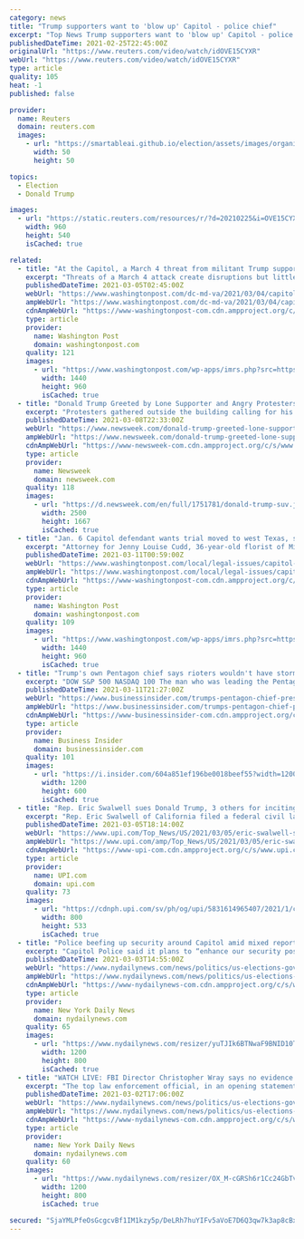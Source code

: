 ```yaml
---
category: news
title: "Trump supporters want to 'blow up' Capitol - police chief"
excerpt: "Top News Trump supporters want to 'blow up' Capitol - police chief. Posted . Acting Chief of the Capitol Police Yogananda Pittman said on Thursday that Donald Trump supporters who"
publishedDateTime: 2021-02-25T22:45:00Z
originalUrl: "https://www.reuters.com/video/watch/idOVE15CYXR"
webUrl: "https://www.reuters.com/video/watch/idOVE15CYXR"
type: article
quality: 105
heat: -1
published: false

provider:
  name: Reuters
  domain: reuters.com
  images:
    - url: "https://smartableai.github.io/election/assets/images/organizations/reuters.com-50x50.jpg"
      width: 50
      height: 50

topics:
  - Election
  - Donald Trump

images:
  - url: "https://static.reuters.com/resources/r/?d=20210225&i=OVE15CYXR&r=OVE15CYXR&t=2"
    width: 960
    height: 540
    isCached: true

related:
  - title: "At the Capitol, a March 4 threat from militant Trump supporters proves a mirage"
    excerpt: "Threats of a March 4 attack create disruptions but little trouble. Researchers say police overreacted. The angst stemmed from another misguided belief within QAnon, the extremist ideology that claims Trump has been working in secret to overthrow a cabal of blood-drinking,"
    publishedDateTime: 2021-03-05T02:45:00Z
    webUrl: "https://www.washingtonpost.com/dc-md-va/2021/03/04/capitol-threat-qanon-march-4/"
    ampWebUrl: "https://www.washingtonpost.com/dc-md-va/2021/03/04/capitol-threat-qanon-march-4/?outputType=amp"
    cdnAmpWebUrl: "https://www-washingtonpost-com.cdn.ampproject.org/c/s/www.washingtonpost.com/dc-md-va/2021/03/04/capitol-threat-qanon-march-4/?outputType=amp"
    type: article
    provider:
      name: Washington Post
      domain: washingtonpost.com
    quality: 121
    images:
      - url: "https://www.washingtonpost.com/wp-apps/imrs.php?src=https://arc-anglerfish-washpost-prod-washpost.s3.amazonaws.com/public/QZ2QCID46EI6XDC6GLSHWQVVDM.jpg&w=1440"
        width: 1440
        height: 960
        isCached: true
  - title: "Donald Trump Greeted by Lone Supporter and Angry Protesters As He Returns to New York"
    excerpt: "Protesters gathered outside the building calling for his arrest on Monday morning with signs that read, \"Florida Man Go Home,\" \"Indict Trump\" and \"Arrest Trump.\""
    publishedDateTime: 2021-03-08T22:33:00Z
    webUrl: "https://www.newsweek.com/donald-trump-greeted-lone-supporter-angry-protesters-he-returns-new-york-1574618"
    ampWebUrl: "https://www.newsweek.com/donald-trump-greeted-lone-supporter-angry-protesters-he-returns-new-york-1574618?amp=1"
    cdnAmpWebUrl: "https://www-newsweek-com.cdn.ampproject.org/c/s/www.newsweek.com/donald-trump-greeted-lone-supporter-angry-protesters-he-returns-new-york-1574618?amp=1"
    type: article
    provider:
      name: Newsweek
      domain: newsweek.com
    quality: 118
    images:
      - url: "https://d.newsweek.com/en/full/1751781/donald-trump-suv.jpg"
        width: 2500
        height: 1667
        isCached: true
  - title: "Jan. 6 Capitol defendant wants trial moved to west Texas, says D.C. too anti-Trump, politically correct"
    excerpt: "Attorney for Jenny Louise Cudd, 36-year-old florist of Midland, Tex., calls case ‘emotionally political in every respect.’"
    publishedDateTime: 2021-03-11T00:59:00Z
    webUrl: "https://www.washingtonpost.com/local/legal-issues/capitol-riot-trial-move-jenny-cudd/2021/03/10/96777110-81ed-11eb-9ca6-54e187ee4939_story.html"
    ampWebUrl: "https://www.washingtonpost.com/local/legal-issues/capitol-riot-trial-move-jenny-cudd/2021/03/10/96777110-81ed-11eb-9ca6-54e187ee4939_story.html?outputType=amp"
    cdnAmpWebUrl: "https://www-washingtonpost-com.cdn.ampproject.org/c/s/www.washingtonpost.com/local/legal-issues/capitol-riot-trial-move-jenny-cudd/2021/03/10/96777110-81ed-11eb-9ca6-54e187ee4939_story.html?outputType=amp"
    type: article
    provider:
      name: Washington Post
      domain: washingtonpost.com
    quality: 109
    images:
      - url: "https://www.washingtonpost.com/wp-apps/imrs.php?src=https://arc-anglerfish-washpost-prod-washpost.s3.amazonaws.com/public/3GRAMAUB7UI6XHFGKTQYP3SJHE.jpg&w=1440"
        width: 1440
        height: 960
        isCached: true
  - title: "Trump's own Pentagon chief says rioters wouldn't have stormed the Capitol if it hadn't been for the president's speech"
    excerpt: "DOW S&P 500 NASDAQ 100 The man who was leading the Pentagon on Jan. 6 says that rioters would not have stormed the Capitol if it hadn't been for President Donald Trump's speech beforehand. Asked if he thought Trump was responsible for what unfolded at the ..."
    publishedDateTime: 2021-03-11T21:27:00Z
    webUrl: "https://www.businessinsider.com/trumps-pentagon-chief-presidential-speech-capitol-riots-responsibility-2021-3"
    ampWebUrl: "https://www.businessinsider.com/trumps-pentagon-chief-presidential-speech-capitol-riots-responsibility-2021-3?amp"
    cdnAmpWebUrl: "https://www-businessinsider-com.cdn.ampproject.org/c/s/www.businessinsider.com/trumps-pentagon-chief-presidential-speech-capitol-riots-responsibility-2021-3?amp"
    type: article
    provider:
      name: Business Insider
      domain: businessinsider.com
    quality: 101
    images:
      - url: "https://i.insider.com/604a851ef196be0018beef55?width=1200&format=jpeg"
        width: 1200
        height: 600
        isCached: true
  - title: "Rep. Eric Swalwell sues Donald Trump, 3 others for inciting Capitol attack"
    excerpt: "Rep. Eric Swalwell of California filed a federal civil lawsuit Friday against former President Donald Trump and three others whom he says incited the attack on the U.S. Capitol two months ago."
    publishedDateTime: 2021-03-05T18:14:00Z
    webUrl: "https://www.upi.com/Top_News/US/2021/03/05/eric-swalwell-sues-donald-trump-others-over-jan-6-capitol-attack/5831614965407/"
    ampWebUrl: "https://www.upi.com/amp/Top_News/US/2021/03/05/eric-swalwell-sues-donald-trump-others-over-jan-6-capitol-attack/5831614965407/"
    cdnAmpWebUrl: "https://www-upi-com.cdn.ampproject.org/c/s/www.upi.com/amp/Top_News/US/2021/03/05/eric-swalwell-sues-donald-trump-others-over-jan-6-capitol-attack/5831614965407/"
    type: article
    provider:
      name: UPI.com
      domain: upi.com
    quality: 73
    images:
      - url: "https://cdnph.upi.com/sv/ph/og/upi/5831614965407/2021/1/c5fd2e5c49d18744c2e0217abed09170/v1.5/Rep-Eric-Swalwell-sues-Donald-Trump-3-others-for-inciting-Capitol-attack.jpg"
        width: 800
        height: 533
        isCached: true
  - title: "Police beefing up security around Capitol amid mixed reports of pro-Trump threat on March 4"
    excerpt: "Capitol Police said it plans to “enhance our security posture” due to the potential threat from adherents of the QAnon conspiracy theory."
    publishedDateTime: 2021-03-03T14:55:00Z
    webUrl: "https://www.nydailynews.com/news/politics/us-elections-government/ny-capitol-police-trump-qanon-threat-20210303-6ujxvwrq4nbw3ccvczhewjyiei-story.html"
    ampWebUrl: "https://www.nydailynews.com/news/politics/us-elections-government/ny-capitol-police-trump-qanon-threat-20210303-6ujxvwrq4nbw3ccvczhewjyiei-story.html?outputType=amp"
    cdnAmpWebUrl: "https://www-nydailynews-com.cdn.ampproject.org/c/s/www.nydailynews.com/news/politics/us-elections-government/ny-capitol-police-trump-qanon-threat-20210303-6ujxvwrq4nbw3ccvczhewjyiei-story.html?outputType=amp"
    type: article
    provider:
      name: New York Daily News
      domain: nydailynews.com
    quality: 65
    images:
      - url: "https://www.nydailynews.com/resizer/yuTJIk6BTNwaF9BNID10TYhi_7M=/1200x0/top/cloudfront-us-east-1.images.arcpublishing.com/tronc/BLICB6OH4VGBVNGAJUGRJLOXSU.jpg"
        width: 1200
        height: 800
        isCached: true
  - title: "WATCH LIVE: FBI Director Christopher Wray says no evidence of ‘fake Trump supporters’ at Capitol riot"
    excerpt: "The top law enforcement official, in an opening statement to the Senate Judiciary Committee, said he was “appalled” by the deadly Jan. 6 attack that killed five people."
    publishedDateTime: 2021-03-02T17:06:00Z
    webUrl: "https://www.nydailynews.com/news/politics/us-elections-government/ny-christopher-wray-fbi-capitol-riot-senate-hearing-20210302-lu7r7griazdixm5mv2ramkxiqu-story.html"
    ampWebUrl: "https://www.nydailynews.com/news/politics/us-elections-government/ny-christopher-wray-fbi-capitol-riot-senate-hearing-20210302-lu7r7griazdixm5mv2ramkxiqu-story.html?outputType=amp"
    cdnAmpWebUrl: "https://www-nydailynews-com.cdn.ampproject.org/c/s/www.nydailynews.com/news/politics/us-elections-government/ny-christopher-wray-fbi-capitol-riot-senate-hearing-20210302-lu7r7griazdixm5mv2ramkxiqu-story.html?outputType=amp"
    type: article
    provider:
      name: New York Daily News
      domain: nydailynews.com
    quality: 60
    images:
      - url: "https://www.nydailynews.com/resizer/OX_M-cGRSh6r1Cc24GbTvCtdB9A=/1200x0/top/cloudfront-us-east-1.images.arcpublishing.com/tronc/PB3B3FBBN5AOVMBXSS7BYMDAPY.jpg"
        width: 1200
        height: 800
        isCached: true

secured: "SjaYMLPfeOsGcgcvBf1IM1kzy5p/DeLRh7huYIFv5aVoE7D6Q3qw7k3ap8cBxEc+DUm3TgkPk4bmvXJxsgvpWI38oX7cDIhobOdozNaxGF3pCPl+2xpINQjz+qjKR5EyfwhhpMGA7WJL0QwMOvBfd4EZO3hjMCybtwCsYYGeZpQsFPDSoc9bSiASYxQxiuwXF4ql40Xl/szTTWAiBkBzIZU9vOHdj1BGulM4/u04WDDDVvfhBTBUY+101SLYyxcsVYiJ9p2G1wnRAdT7NrwAyE2JXGWhB0FtXO4XYed8t56Hm4Q9KbN4jJBPIvSZm/BndMTrO+MVJBVB2PRqYFiSQmuT6/QGANZMeheTYDTQbyg=;QW6lsbmGbsqQiNqJrWSYgg=="
---
```


